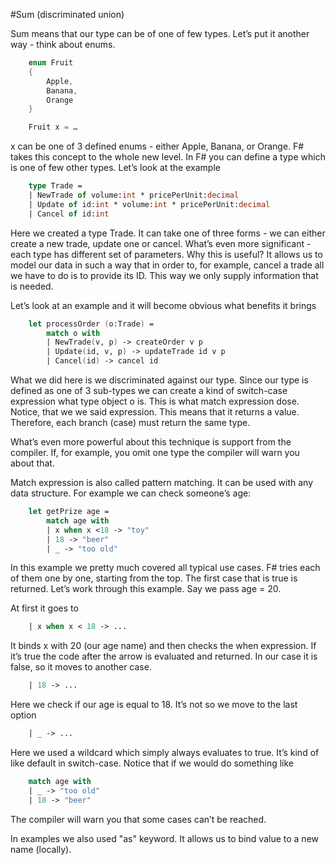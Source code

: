#Sum (discriminated union)

Sum means that our type can be of one of few types. Let’s put it another way - think about enums. 

```csharp
    enum Fruit
    {
        Apple,
        Banana,
        Orange
    }

    Fruit x = …
```

x can be one of 3 defined enums - either Apple, Banana, or Orange. F# takes this concept to the whole new level. In F# you can define a type which is one of few other types. Let’s look at the example

```fsharp
    type Trade =
    | NewTrade of volume:int * pricePerUnit:decimal
    | Update of id:int * volume:int * pricePerUnit:decimal
    | Cancel of id:int
```

Here we created a type Trade. It can take one of three forms - we can either create a new trade, update one or cancel. What’s even more significant - each type has different set of parameters. Why this is useful? It allows us to model our data in such a way that in order to, for example, cancel a trade all we have to do is to provide its ID. This way we only supply information that is needed.

Let’s look at an example and it will become obvious what benefits it brings

```fsharp
    let processOrder (o:Trade) =
        match o with
        | NewTrade(v, p) -> createOrder v p
        | Update(id, v, p) -> updateTrade id v p
        | Cancel(id) -> cancel id
```

What we did here is we discriminated against our type. Since our type is defined as one of 3 sub-types we can create a kind of switch-case expression what type object o is. This is what match expression dose. Notice, that we we said expression. This means that it returns a value. Therefore, each branch (case) must return the same type.

What’s even more powerful about this technique is support from the compiler. If, for example, you omit one type the compiler will warn you about that. 

Match expression is also called pattern matching. It can be used with any data structure. For example we can check someone’s age:

```fsharp
    let getPrize age =
        match age with
        | x when x <18 -> "toy"
        | 18 -> "beer"
        | _ -> "too old"
```

In this example we pretty much covered all typical use cases. F# tries each of them one by one, starting from the top. The first case that is true is returned. Let’s work through this example. Say we pass age = 20. 

At first it goes to 

```fsharp
    | x when x < 18 -> ...
```

It binds x with 20 (our age name) and then checks the when expression. If it’s true the code after the arrow is evaluated and returned. In our case it is false, so it moves to another case. 

```fsharp
    | 18 -> ...
```

Here we check if our age is equal to 18. It’s not so we move to the last option

```fsharp
    | _ -> ...
```

Here we used a wildcard which simply always evaluates to true. It’s kind of like default in switch-case. Notice that if we would do something like 

```fsharp
    match age with
    | _ -> "too old"
    | 18 -> "beer"
```

The compiler will warn you that some cases can’t be reached. 

In examples we also used "as" keyword. It allows us to bind value to a new name (locally). 